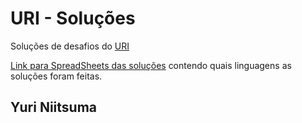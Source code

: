 URI - Soluções
========
Soluções de desafios do [URI](https://www.urionlinejudge.com.br/)

[Link para SpreadSheets das soluções](https://docs.google.com/spreadsheets/d/1EME7zjPQr1L0o6WrO9wZL-kZPfbW6n42cNUb5FaOQkI/edit?usp=sharing) contendo quais linguagens as soluções foram feitas.

## Yuri Niitsuma